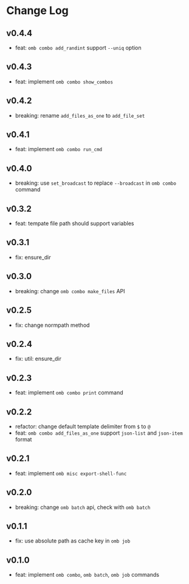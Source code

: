# Change Log
## v0.4.4
* feat: `omb combo add_randint` support `--uniq` option

## v0.4.3
* feat: implement `omb combo show_combos`

## v0.4.2
* breaking: rename `add_files_as_one` to `add_file_set`

## v0.4.1
* feat: implement `omb combo run_cmd`

## v0.4.0
* breaking: use `set_broadcast` to replace `--broadcast` in `omb combo` command

## v0.3.2
* feat: tempate file path should support variables

## v0.3.1
* fix: ensure_dir

## v0.3.0
* breaking: change `omb combo make_files` API

## v0.2.5
* fix: change normpath method

## v0.2.4
* fix: util: ensure_dir 

## v0.2.3
* feat: implement `omb combo print` command

## v0.2.2
* refactor: change default template delimiter from `$` to `@`
* feat: `omb combo add_files_as_one` support `json-list` and `json-item` format

## v0.2.1
* feat: implement `omb misc export-shell-func`

## v0.2.0
* breaking: change `omb batch` api, check with `omb batch`

## v0.1.1
* fix: use absolute path as cache key in `omb job`

## v0.1.0
* feat: implement `omb combo`, `omb batch`, `omb job` commands
